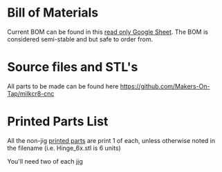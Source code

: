 # Bill of Materials
Current BOM can be found in this [read only Google Sheet](https://docs.google.com/spreadsheets/d/1ViruGe-mIjATBrFZ_2N3Xh3YK8Kv0xZOzpvj6fFhka0/edit?usp=sharing). The BOM is considered semi-stable and but safe to order from.

# Source files and STL's
All parts to be made can be found here https://github.com/Makers-On-Tap/milkcr8-cnc

# Printed Parts List
All the non-jig [printed parts](https://github.com/Makers-On-Tap/milkcr8-cnc/tree/main/printed%20parts) are print 1 of each, unless otherwise noted in the filename (i.e. Hinge_6x.stl is 6 units)

You'll need two of each [jig](https://github.com/Makers-On-Tap/milkcr8-cnc/tree/main/printed%20parts/JIGS)
